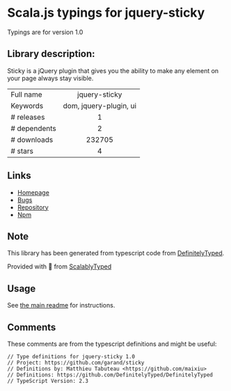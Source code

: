 
# Scala.js typings for jquery-sticky

Typings are for version 1.0

## Library description:
Sticky is a jQuery plugin that gives you the ability to make any element on your page always stay visible.

|                    |                 |
| ------------------ | :-------------: |
| Full name          | jquery-sticky |
| Keywords           | dom, jquery-plugin, ui |
| # releases         | 1 |
| # dependents       | 2 |
| # downloads        | 232705 |
| # stars            | 4 |

## Links
- [Homepage](https://github.com/garand/sticky#readme)
- [Bugs](https://github.com/garand/sticky/issues)
- [Repository](https://github.com/garand/sticky)
- [Npm](https://www.npmjs.com/package/jquery-sticky)
    


## Note
This library has been generated from typescript code from [DefinitelyTyped](https://definitelytyped.org).

Provided with :purple_heart: from [ScalablyTyped](https://github.com/oyvindberg/ScalablyTyped)

## Usage
See [the main readme](../../readme.md) for instructions.

## Comments

These comments are from the typescript definitions and might be useful:
```
// Type definitions for jquery-sticky 1.0
// Project: https://github.com/garand/sticky
// Definitions by: Matthieu Tabuteau <https://github.com/maixiu>
// Definitions: https://github.com/DefinitelyTyped/DefinitelyTyped
// TypeScript Version: 2.3

```


